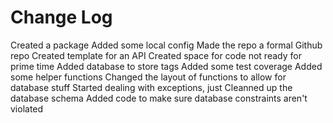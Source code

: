 # Change Log
Created a package
Added some local config
Made the repo a formal Github repo
Created template for an API
Created space for code not ready for prime time
Added database to store tags
Added some test coverage
Added some helper functions
Changed the layout of functions to allow for database stuff
Started dealing with exceptions, just
Cleanned up the database schema
Added code to make sure database constraints aren't violated
